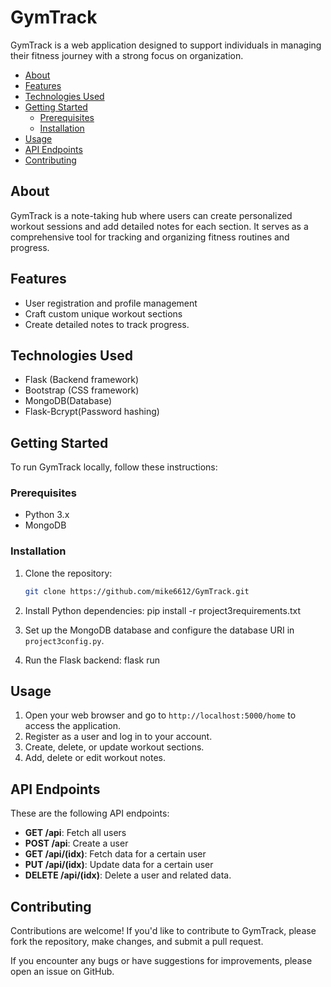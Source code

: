 # GymTrack

GymTrack is a web application designed to support individuals in managing their fitness journey with a strong focus on organization.

- [About](#about)
- [Features](#features)
- [Technologies Used](#technologies-used)
- [Getting Started](#getting-started)
  - [Prerequisites](#prerequisites)
  - [Installation](#installation)
- [Usage](#usage)
- [API Endpoints](#api-endpoints)
- [Contributing](#contributing)

## About

GymTrack is a note-taking hub where users can create personalized workout sessions and add detailed notes for each section. It serves as a comprehensive tool for tracking and organizing fitness routines and progress.

## Features

- User registration and profile management
- Craft custom unique workout sections
- Create detailed notes to track progress.

## Technologies Used
- Flask (Backend framework)
- Bootstrap (CSS framework)
- MongoDB(Database)
- Flask-Bcrypt(Password hashing)

## Getting Started

To run GymTrack locally, follow these instructions:

### Prerequisites

- Python 3.x
- MongoDB

### Installation

1. Clone the repository:

   ```bash
   git clone https://github.com/mike6612/GymTrack.git

2. Install Python dependencies:
pip install -r project3requirements.txt

3. Set up the MongoDB database and configure the database URI in `project3config.py`.

4. Run the Flask backend:
   flask run

## Usage

1. Open your web browser and go to `http://localhost:5000/home` to access the application.
2. Register as a user and log in to your account.
3. Create, delete, or update workout sections.
4. Add, delete or edit workout notes.


## API Endpoints

These are the following API endpoints:

- **GET /api**: Fetch all users
- **POST /api**: Create a user
- **GET /api/(idx)**: Fetch data for a certain user
- **PUT /api/(idx)**: Update data for a certain user
- **DELETE /api/(idx)**: Delete a user and related data.

## Contributing
Contributions are welcome! If you'd like to contribute to GymTrack, please fork the repository, make changes, and submit a pull request.

If you encounter any bugs or have suggestions for improvements, please open an issue on GitHub.

   


